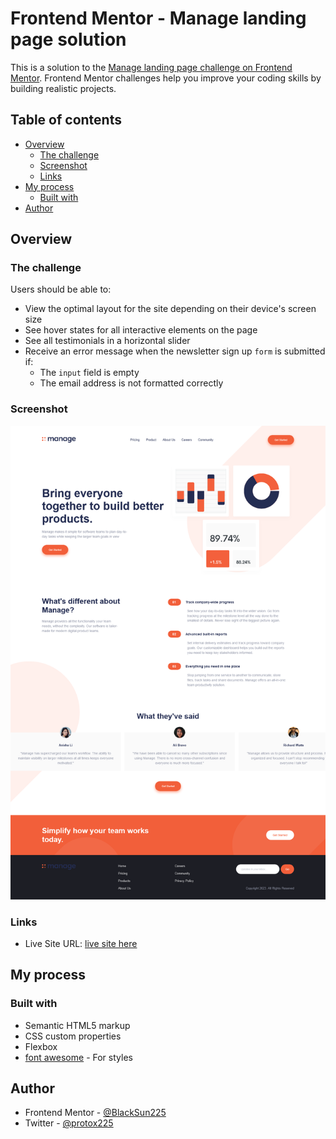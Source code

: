 # Frontend Mentor - Manage landing page solution

This is a solution to the [Manage landing page challenge on Frontend Mentor](https://www.frontendmentor.io/challenges/manage-landing-page-SLXqC6P5). Frontend Mentor challenges help you improve your coding skills by building realistic projects. 

## Table of contents

- [Overview](#overview)
  - [The challenge](#the-challenge)
  - [Screenshot](#screenshot)
  - [Links](#links)
- [My process](#my-process)
  - [Built with](#built-with)
- [Author](#author)


## Overview

### The challenge

Users should be able to:

- View the optimal layout for the site depending on their device's screen size
- See hover states for all interactive elements on the page
- See all testimonials in a horizontal slider
- Receive an error message when the newsletter sign up `form` is submitted if:
  - The `input` field is empty
  - The email address is not formatted correctly

### Screenshot

![screenshot](./screenshot.png)

### Links

- Live Site URL: [live site here](https://blacksun225.github.io/manage-landing-page/)

## My process

### Built with

- Semantic HTML5 markup
- CSS custom properties
- Flexbox
- [font awesome](https://fontawesome.com/kits) - For styles

## Author

- Frontend Mentor - [@BlackSun225](https://www.frontendmentor.io/profile/BlackSun225)
- Twitter - [@protox225](https://www.twitter.com/protox225)
